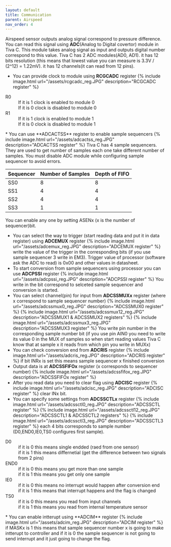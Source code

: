```yaml
---
layout: default
title: Communication
parent: Airspeed
nav_order: 4
---
```


Airspeed sensor outputs analog signal correspond to pressure difference. You can read this signal using **ADC**(Analog to Digital covertor) module in Tiva C. This module takes analog signal as input and outputs digital number correspond to this value.
Tiva C has 2 ADC modules(AD0, AD1). it has 12 bits resolution (this means that lowest value you can measure is 3.3V / (2^12) = 1.22mV). it has 12 channels(it can read from 12 pins). 
* You can provide clock to module using **RCGCADC** register
{% include image.html url="/assets/rcgcadc_reg.JPG" description="RCGCADC register" %}
<dl>
	<dt>R0</dt>
	<dd>If it is 1 clock is enabled to module 0<br>If it is 0 clock is disabled to module 0</dd>
	<dt>R1</dt>
	<dd>If it is 1 clock is enabled to module 1<br>If it is 0 clock is disabled to module 1</dd>
</dl>
* You can use **ADCACTSS** register to enable sample sequencers
{% include image.html url="/assets/adcactss_reg.JPG" description="ADCACTSS register" %}
Tiva C has 4 sample sequencers. They are used to get number of samples each one take different number of samples. You must disable ADC module while configuring sample sequencer to avoid errors.

| Sequencer | Number of Samples  | Depth of FIFO |
|:----------|:-------------------|:--------------|
| SS0       | 8                  | 8             |
| SS1       | 4                  | 4             |
| SS2       | 4                  | 4             |
| SS3       | 1                  | 1             |

You can enable any one by setting ASENx (x is the number of sequencer)bit.
* You can select the way to trigger (start reading data and put it in data register) using **ADCEMUX** register
{% include image.html url="/assets/adcemux_reg.JPG" description="ADCEMUX register" %}
write the value of the trigger in the corresponding bits (if you use sample sequencer 3 write in EM3). Trigger value  of processor (software ask the ADC to read) is 0x00 and other values in datasheet.
* To start conversion from sample sequencers using processor you can use **ADCPSSI** register
{% include image.html url="/assets/adcpssi_reg.JPG" description="ADCPSSI register" %}
You write in the bit correspond to selceted sample sequencer and conversion is started.
* You can select channel(pin) for input from **ADCSSMUXx** register (where x correspond to sample sequencer number)
{% include image.html url="/assets/adcssmux0_reg.JPG" description="ADCSSMUX0 register" %}
{% include image.html url="/assets/adcssmux12_reg.JPG" description="ADCSSMUX1 & ADCSSMUX2 registers" %}
{% include image.html url="/assets/adcssmux3_reg.JPG" description="ADCSSMUX3 register" %}
You write pin number in the corresponding sample number bit (if you use pin AIN0 you need to write its value 0 in the MUX of samples so when start reading values Tiva C know that at sample x it reads from which pin you write in MUXx)
* You can check conversion end from **ADCRIS** register 
{% include image.html url="/assets/adcris_reg.JPG" description="ADCRIS register" %}
if bit INRx is set this means sample sequencer x finished conversion
* Output data is at **ADCSSFIFOx** register (x corresponds to sequencer number)
{% include image.html url="/assets/adcssfifox_reg.JPG" description="ADCSSFIFOx register" %}
* After you read data you need to clear flag using **ADCISC** register
{% include image.html url="/assets/adcisc_reg.JPG" description="ADCISC register" %}
clear INx bit.
* You can specify some settings from **ADCSSCTLx** register
{% include image.html url="/assets/adcssctl0_reg.JPG" description="ADCSSCTL register" %}
{% include image.html url="/assets/adcssctl12_reg.JPG" description="ADCSSCTL1 & ADCSSCTL2 registers" %}
{% include image.html url="/assets/adcssctl3_reg.JPG" description="ADCSSCTL3 register" %}
each 4 bits corresponds to sample number (D0,END0,IE0,TS0 configures first sample).
<dl>
	<dt>D0</dt>
	<dd>if it is 0 this means single endded (raed from one sensor)<br>if it is 1 this means differnetial (get the difference between two signals from 2 pins)</dd>
	<dt>END0</dt>
	<dd>if it is 0 this means you get more than one sample <br> if it is 1 this means you get only one sample</dd>
	<dt>IE0</dt>
	<dd>if it is 0 this means no interrupt would happen after conversion end <br> if it is 1 this means that interrupt happens and the flag is changed</dd>
	<dt>TS0</dt>
	<dd>if it is 0 this means you read from input channels<br>if it is 1 this means you read from internal temperature sensor</dd>
</dl>
* You can enable intterupt using **ADCIM** register
{% include image.html url="/assets/adcim_reg.JPG" description="ADCIM register" %}
if MASKx is 1 this means that sample sequencer number x is going to make intterupt to controller and if it is 0 the sample sequencer is not going to send interrupt and it just going to change the flag.


